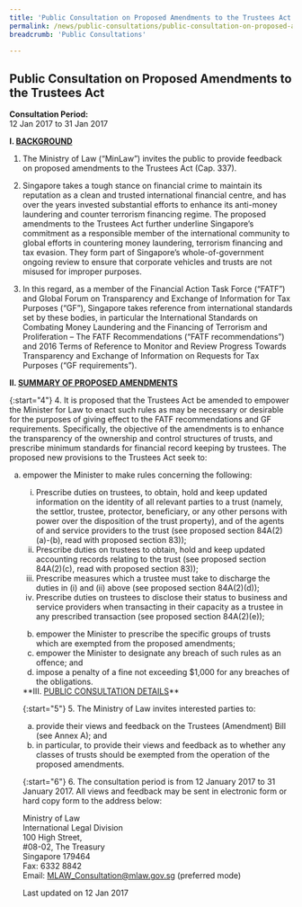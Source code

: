 ```yaml
---
title: 'Public Consultation on Proposed Amendments to the Trustees Act'
permalink: /news/public-consultations/public-consultation-on-proposed-amendments-to-the-trustees-act/
breadcrumb: 'Public Consultations'

---
```



Public Consultation on Proposed Amendments to the Trustees Act
---

**Consultation Period:**  
12 Jan 2017 to 31 Jan 2017

**I. <u>BACKGROUND</u>**

1. The Ministry of Law (“MinLaw”) invites the public to provide feedback on proposed amendments to the Trustees Act (Cap. 337).

2. Singapore takes a tough stance on financial crime to maintain its reputation as a clean and trusted international financial centre, and has over the years invested substantial efforts to enhance its anti-money laundering and counter terrorism financing regime. The proposed amendments to the Trustees Act further underline Singapore’s commitment as a responsible member of the international community to global efforts in countering money laundering, terrorism financing and tax evasion. They form part of Singapore’s whole-of-government ongoing review to ensure that corporate vehicles and trusts are not misused for improper purposes.

3. In this regard, as a member of the Financial Action Task Force (“FATF”) and Global Forum on Transparency and Exchange of Information for Tax Purposes (“GF”), Singapore takes reference from international standards set by these bodies, in particular the International Standards on Combating Money Laundering and the Financing of Terrorism and Proliferation – The FATF Recommendations (“FATF recommendations”) and 2016 Terms of Reference to Monitor and Review Progress Towards Transparency and Exchange of Information on Requests for Tax Purposes (“GF requirements”).

**II. <u>SUMMARY OF PROPOSED AMENDMENTS</u>**

{:start="4"}
4. It is proposed that the Trustees Act be amended to empower the Minister for Law to enact such rules as may be necessary or desirable for the purposes of giving effect to the FATF recommendations and GF requirements. Specifically, the objective of the amendments is to enhance the transparency of the ownership and control structures of trusts, and prescribe minimum standards for financial record keeping by trustees. The proposed new provisions to the Trustees Act seek to:

<ol style="list-style-type:lower-alpha">
 <li>empower the Minister to make rules concerning the following:</li>
 <ol style="list-style-type:lower-roman">
    <li>Prescribe duties on trustees, to obtain, hold and keep updated information on the identity of all relevant parties 
     to a trust (namely, the settlor, trustee, protector, beneficiary, or any other persons with power over the disposition 
     of the trust property), and of the agents of and service providers to the trust (see proposed section 84A(2)(a)-(b), 
     read with proposed section 83));</li>
  
   <li>Prescribe duties on trustees to obtain, hold and keep updated accounting records relating to the trust (see proposed
    section 84A(2)(c), read with proposed section 83));</li>
    
  <li>Prescribe measures which a trustee must take to discharge the duties in (i) and (ii) above (see proposed section
   84A(2)(d));</li>
   
  <li>Prescribe duties on trustees to disclose their status to business and service providers when transacting in their
   capacity as a trustee in any prescribed transaction (see proposed section 84A(2)(e));</li>
   
 </ol>
<ol style="list-style-type:lower-alpha" start="2">
 <li>empower the Minister to prescribe the specific groups of trusts which are exempted from the proposed amendments;</li>
 
 <li>empower the Minister to designate any breach of such rules as an offence; and</li>
 
 <li>impose a penalty of a fine not exceeding $1,000 for any breaches of the obligations.</li>
 </ol>
 **III. <u>PUBLIC CONSULTATION DETAILS</u>** 
 
 {:start="5"}
5. The Ministry of Law invites interested parties to:
 
 <ol style="list-style-type:lower-alpha">
  <li>provide their views and feedback on the Trustees (Amendment) Bill (see Annex A); and</li>
   
  <li>in particular, to provide their views and feedback as to whether any classes of trusts should be exempted from the
  operation of the proposed amendments.</li>
 </ol>

{:start="6"} 
6. The consultation period is from 12 January 2017 to 31 January 2017. All views and feedback may be sent in electronic form or hard copy form to the address below:

<p class="address-centered">
   Ministry of Law<br>
   International Legal Division<br>
   100 High Street,<br>
   #08-02, The Treasury<br>
   Singapore 179464<br>
   Fax: 6332 8842<br>
   Email: <a href="mailto:MLAW_Consultation@mlaw.gov.sg">MLAW_Consultation@mlaw.gov.sg</a> (preferred mode)
   </p>
   
<p class="right-side-updated">Last updated on 12 Jan 2017</p>
